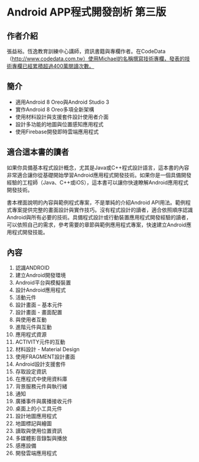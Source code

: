 # Android APP程式開發剖析 第三版

## 作者介紹張益裕。恆逸教育訓練中心講師，資訊書籍與專欄作者。在CodeData（http://www.codedata.com.tw）使用Michael的名稱撰寫技術專欄，發表的技術專欄已經累積超過400萬閱讀次數。## 簡介 

* 適用Android 8 Oreo與Android Studio 3* 實作Android 8 Oreo多項全新架構* 使用材料設計與支援套件設計使用者介面* 設計多功能的地圖與位置感知應用程式* 使用Firebase開發即時雲端應用程式## 適合這本書的讀者如果你具備基本程式設計概念，尤其是Java或C++程式設計語言，這本書的內容非常適合讓你從基礎開始學習Android應用程式開發技術。如果你是一個具備開發經驗的工程師（Java、C++或iOS），這本書可以讓你快速瞭解Android應用程式開發技術。
書本裡面說明的內容與範例程式專案，不是單純的介紹Android API用法。範例程式專案提供完整的畫面設計與實作技巧。沒有程式設計的讀者，適合依照順序認識Android與所有必要的技術。具備程式設計或行動裝置應用程式開發經驗的讀者，可以依照自己的需求，參考需要的章節與範例應用程式專案，快速建立Android應用程式開發技能。## 內容

1. 認識ANDROID
2. 建立Android開發環境
3. Android平台與模擬裝置
4. 設計Android應用程式
5. 活動元件
6. 設計畫面 – 基本元件
7. 設計畫面 - 畫面配置
8. 與使用者互動
9. 進階元件與互動
10. 應用程式資源
11. ACTIVITY元件的互動
12. 材料設計 - Material Design
13. 使用FRAGMENT設計畫面
14. Android設計支援套件	
15. 存取設定資訊
16. 在應程式中使用資料庫
17. 背景服務元件與執行緒
18. 通知
19. 廣播事件與廣播接收元件
20. 桌面上的小工具元件
21. 設計地圖應用程式	
22. 地圖標記與繪圖
23. 讀取與使用位置資訊
24. 多媒體影音錄製與播放
25. 感應設備
26. 開發雲端應用程式